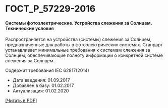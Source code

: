 # ГОСТ_Р_57229-2016

#### Системы фотоэлектрические. Устройства слежения за Солнцем. Технические условия

Распространяется на устройства (системы) слежения за Солнцем, предназначенные для работы в фотоэлектрических системах. Стандарт устанавливает минимальные требования к системам слежения за Солнцем, обеспечивающие полноту информации о конкретной системе слежения за Солнцем.

Содержит требования IEC 62817(2014)

- Дата введения: 01.09.2017
- Добавлен в базу: 01.02.2017
- Актуализация: 01.02.2020

<a href="https://standartgost.ru/g/ГОСТ_Р_57229-2016.pdf">[Читать в PDF]</a>